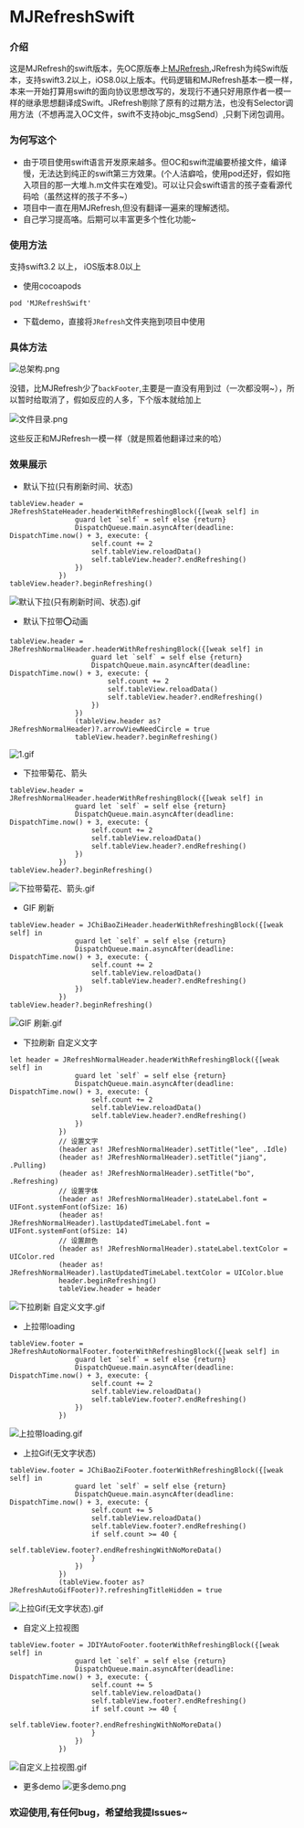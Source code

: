 # MJRefreshSwift
### 介绍
这是MJRefresh的swift版本，先OC原版奉上[MJRefresh](https://github.com/CoderMJLee/MJRefresh),JRefresh为纯Swift版本，支持swift3.2以上，iOS8.0以上版本。代码逻辑和MJRefresh基本一模一样，本来一开始打算用swift的面向协议思想改写的，发现行不通只好用原作者一模一样的继承思想翻译成Swift。JRefresh剔除了原有的过期方法，也没有Selector调用方法（不想再混入OC文件，swift不支持objc_msgSend）,只剩下闭包调用。
### 为何写这个
- 由于项目使用swift语言开发原来越多。但OC和swift混编要桥接文件，编译慢，无法达到纯正的swift第三方效果。(个人洁癖哈，使用pod还好，假如拖入项目的那一大堆.h.m文件实在难受)。可以让只会swift语言的孩子查看源代码哈（虽然这样的孩子不多~）
- 项目中一直在用MJRefresh,但没有翻译一遍来的理解透彻。
- 自己学习提高咯。后期可以丰富更多个性化功能~
### 使用方法
支持swift3.2 以上， iOS版本8.0以上
- 使用cocoapods

```pod 'MJRefreshSwift'```

- 下载demo，直接将`JRefresh`文件夹拖到项目中使用
### 具体方法
![总架构.png](https://upload-images.jianshu.io/upload_images/2868618-13729e531f2e93dc.png?imageMogr2/auto-orient/strip%7CimageView2/2/w/1240)

没错，比MJRefresh少了`backFooter`,主要是一直没有用到过（一次都没啊~），所以暂时给取消了，假如反应的人多，下个版本就给加上

![文件目录.png](https://upload-images.jianshu.io/upload_images/2868618-d18ed2fa367f683f.png?imageMogr2/auto-orient/strip%7CimageView2/2/w/1240)

这些反正和MJRefresh一模一样（就是照着他翻译过来的哈）
### 效果展示
- 默认下拉(只有刷新时间、状态)
```
tableView.header = JRefreshStateHeader.headerWithRefreshingBlock({[weak self] in
                guard let `self` = self else {return}
                DispatchQueue.main.asyncAfter(deadline: DispatchTime.now() + 3, execute: {
                    self.count += 2
                    self.tableView.reloadData()
                    self.tableView.header?.endRefreshing()
                })
            })
tableView.header?.beginRefreshing()
```
![默认下拉(只有刷新时间、状态).gif](https://upload-images.jianshu.io/upload_images/2868618-38e5ac90e71167a1.gif?imageMogr2/auto-orient/strip)
- 默认下拉带⭕️动画
```
tableView.header = JRefreshNormalHeader.headerWithRefreshingBlock({[weak self] in
                    guard let `self` = self else {return}
                    DispatchQueue.main.asyncAfter(deadline: DispatchTime.now() + 3, execute: {
                        self.count += 2
                        self.tableView.reloadData()
                        self.tableView.header?.endRefreshing()
                    })
                })
                (tableView.header as? JRefreshNormalHeader)?.arrowViewNeedCircle = true
                tableView.header?.beginRefreshing()
```
![1.gif](https://upload-images.jianshu.io/upload_images/2868618-aa9aae69085db642.gif?imageMogr2/auto-orient/strip)
- 下拉带菊花、箭头
```
tableView.header = JRefreshNormalHeader.headerWithRefreshingBlock({[weak self] in
                guard let `self` = self else {return}
                DispatchQueue.main.asyncAfter(deadline: DispatchTime.now() + 3, execute: {
                    self.count += 2
                    self.tableView.reloadData()
                    self.tableView.header?.endRefreshing()
                })
            })
tableView.header?.beginRefreshing()
```
![下拉带菊花、箭头.gif](https://upload-images.jianshu.io/upload_images/2868618-a2c40551db816066.gif?imageMogr2/auto-orient/strip)
- GIF 刷新
```
tableView.header = JChiBaoZiHeader.headerWithRefreshingBlock({[weak self] in
                guard let `self` = self else {return}
                DispatchQueue.main.asyncAfter(deadline: DispatchTime.now() + 3, execute: {
                    self.count += 2
                    self.tableView.reloadData()
                    self.tableView.header?.endRefreshing()
                })
            })
tableView.header?.beginRefreshing()
```
![GIF 刷新.gif](https://upload-images.jianshu.io/upload_images/2868618-c32a0c89b27761e2.gif?imageMogr2/auto-orient/strip)
- 下拉刷新 自定义文字
```
let header = JRefreshNormalHeader.headerWithRefreshingBlock({[weak self] in
                guard let `self` = self else {return}
                DispatchQueue.main.asyncAfter(deadline: DispatchTime.now() + 3, execute: {
                    self.count += 2
                    self.tableView.reloadData()
                    self.tableView.header?.endRefreshing()
                })
            })
            // 设置文字
            (header as! JRefreshNormalHeader).setTitle("lee", .Idle)
            (header as! JRefreshNormalHeader).setTitle("jiang", .Pulling)
            (header as! JRefreshNormalHeader).setTitle("bo", .Refreshing)
            // 设置字体
            (header as! JRefreshNormalHeader).stateLabel.font = UIFont.systemFont(ofSize: 16)
            (header as! JRefreshNormalHeader).lastUpdatedTimeLabel.font = UIFont.systemFont(ofSize: 14)
            // 设置颜色
            (header as! JRefreshNormalHeader).stateLabel.textColor = UIColor.red
            (header as! JRefreshNormalHeader).lastUpdatedTimeLabel.textColor = UIColor.blue
            header.beginRefreshing()
            tableView.header = header
```
![下拉刷新 自定义文字.gif](https://upload-images.jianshu.io/upload_images/2868618-f5b346e60947af27.gif?imageMogr2/auto-orient/strip)
- 上拉带loading
```
tableView.footer = JRefreshAutoNormalFooter.footerWithRefreshingBlock({[weak self] in
                guard let `self` = self else {return}
                DispatchQueue.main.asyncAfter(deadline: DispatchTime.now() + 3, execute: {
                    self.count += 2
                    self.tableView.reloadData()
                    self.tableView.footer?.endRefreshing()
                })
            })
```
![上拉带loading.gif](https://upload-images.jianshu.io/upload_images/2868618-baa2d2b557124922.gif?imageMogr2/auto-orient/strip)
- 上拉Gif(无文字状态)
```
tableView.footer = JChiBaoZiFooter.footerWithRefreshingBlock({[weak self] in
                guard let `self` = self else {return}
                DispatchQueue.main.asyncAfter(deadline: DispatchTime.now() + 3, execute: {
                    self.count += 5
                    self.tableView.reloadData()
                    self.tableView.footer?.endRefreshing()
                    if self.count >= 40 {
                        self.tableView.footer?.endRefreshingWithNoMoreData()
                    }
                })
            })
            (tableView.footer as? JRefreshAutoGifFooter)?.refreshingTitleHidden = true
```
![上拉Gif(无文字状态).gif](https://upload-images.jianshu.io/upload_images/2868618-c837a3b14466a440.gif?imageMogr2/auto-orient/strip)
- 自定义上拉视图
```
tableView.footer = JDIYAutoFooter.footerWithRefreshingBlock({[weak self] in
                guard let `self` = self else {return}
                DispatchQueue.main.asyncAfter(deadline: DispatchTime.now() + 3, execute: {
                    self.count += 5
                    self.tableView.reloadData()
                    self.tableView.footer?.endRefreshing()
                    if self.count >= 40 {
                        self.tableView.footer?.endRefreshingWithNoMoreData()
                    }
                })
            })
```
![自定义上拉视图.gif](https://upload-images.jianshu.io/upload_images/2868618-7913859ddb1346fb.gif?imageMogr2/auto-orient/strip)
- 更多demo
![更多demo.png](https://upload-images.jianshu.io/upload_images/2868618-b6d340d525505e30.png?imageMogr2/auto-orient/strip%7CimageView2/2/w/1240)

### 欢迎使用,有任何bug，希望给我提Issues~


